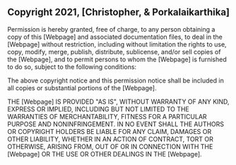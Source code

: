## Copyright 2021, [Christopher, & Porkalaikarthika]

Permission is hereby granted, free of charge, to any person obtaining a copy of this [Webpage] and associated documentation files, to deal in the [Webpage] without restriction, including without limitation the rights to use, copy, modify, merge, publish, distribute, sublicense, and/or sell copies of the [Webpage], and to permit persons to whom the [Webpage] is furnished to do so, subject to the following conditions:

The above copyright notice and this permission notice shall be included in all copies or substantial portions of the [Webpage].

THE [Webpage] IS PROVIDED "AS IS", WITHOUT WARRANTY OF ANY KIND, EXPRESS OR IMPLIED, INCLUDING BUT NOT LIMITED TO THE WARRANTIES OF MERCHANTABILITY, FITNESS FOR A PARTICULAR PURPOSE AND NONINFRINGEMENT. IN NO EVENT SHALL THE AUTHORS OR COPYRIGHT HOLDERS BE LIABLE FOR ANY CLAIM, DAMAGES OR OTHER LIABILITY, WHETHER IN AN ACTION OF CONTRACT, TORT OR OTHERWISE, ARISING FROM, OUT OF OR IN CONNECTION WITH THE [Webpage] OR THE USE OR OTHER DEALINGS IN THE [Webpage].
